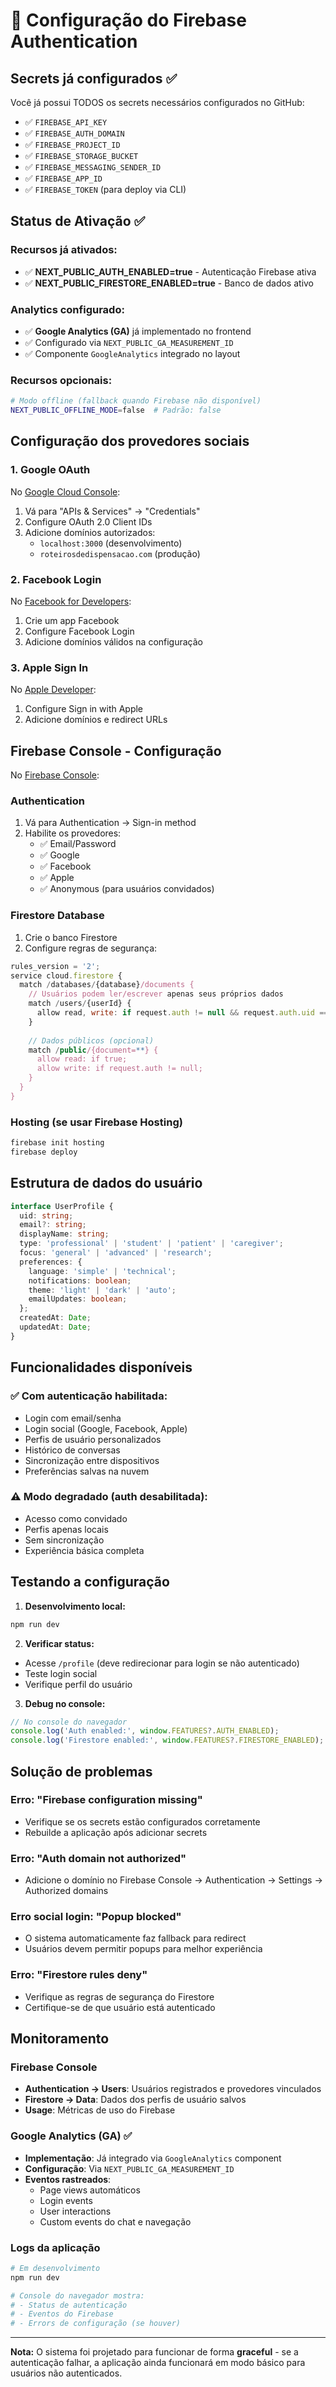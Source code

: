 # 🔐 Configuração do Firebase Authentication

## Secrets já configurados ✅

Você já possui TODOS os secrets necessários configurados no GitHub:
- ✅ `FIREBASE_API_KEY`
- ✅ `FIREBASE_AUTH_DOMAIN` 
- ✅ `FIREBASE_PROJECT_ID`
- ✅ `FIREBASE_STORAGE_BUCKET`
- ✅ `FIREBASE_MESSAGING_SENDER_ID`
- ✅ `FIREBASE_APP_ID`
- ✅ `FIREBASE_TOKEN` (para deploy via CLI)

## Status de Ativação ✅

### Recursos já ativados:
- ✅ **NEXT_PUBLIC_AUTH_ENABLED=true** - Autenticação Firebase ativa
- ✅ **NEXT_PUBLIC_FIRESTORE_ENABLED=true** - Banco de dados ativo

### Analytics configurado:
- ✅ **Google Analytics (GA)** já implementado no frontend
- ✅ Configurado via `NEXT_PUBLIC_GA_MEASUREMENT_ID`
- ✅ Componente `GoogleAnalytics` integrado no layout

### Recursos opcionais:
```bash
# Modo offline (fallback quando Firebase não disponível)
NEXT_PUBLIC_OFFLINE_MODE=false  # Padrão: false
```

## Configuração dos provedores sociais

### 1. Google OAuth
No [Google Cloud Console](https://console.cloud.google.com/):
1. Vá para "APIs & Services" → "Credentials"
2. Configure OAuth 2.0 Client IDs
3. Adicione domínios autorizados:
   - `localhost:3000` (desenvolvimento)
   - `roteirosdedispensacao.com` (produção)

### 2. Facebook Login
No [Facebook for Developers](https://developers.facebook.com/):
1. Crie um app Facebook
2. Configure Facebook Login
3. Adicione domínios válidos na configuração

### 3. Apple Sign In
No [Apple Developer](https://developer.apple.com/):
1. Configure Sign in with Apple
2. Adicione domínios e redirect URLs

## Firebase Console - Configuração

No [Firebase Console](https://console.firebase.google.com/):

### Authentication
1. Vá para Authentication → Sign-in method
2. Habilite os provedores:
   - ✅ Email/Password
   - ✅ Google
   - ✅ Facebook  
   - ✅ Apple
   - ✅ Anonymous (para usuários convidados)

### Firestore Database
1. Crie o banco Firestore
2. Configure regras de segurança:

```javascript
rules_version = '2';
service cloud.firestore {
  match /databases/{database}/documents {
    // Usuários podem ler/escrever apenas seus próprios dados
    match /users/{userId} {
      allow read, write: if request.auth != null && request.auth.uid == userId;
    }
    
    // Dados públicos (opcional)
    match /public/{document=**} {
      allow read: if true;
      allow write: if request.auth != null;
    }
  }
}
```

### Hosting (se usar Firebase Hosting)
```bash
firebase init hosting
firebase deploy
```

## Estrutura de dados do usuário

```typescript
interface UserProfile {
  uid: string;
  email?: string;
  displayName: string;
  type: 'professional' | 'student' | 'patient' | 'caregiver';
  focus: 'general' | 'advanced' | 'research';
  preferences: {
    language: 'simple' | 'technical';
    notifications: boolean;
    theme: 'light' | 'dark' | 'auto';
    emailUpdates: boolean;
  };
  createdAt: Date;
  updatedAt: Date;
}
```

## Funcionalidades disponíveis

### ✅ **Com autenticação habilitada:**
- Login com email/senha
- Login social (Google, Facebook, Apple)
- Perfis de usuário personalizados
- Histórico de conversas
- Sincronização entre dispositivos
- Preferências salvas na nuvem

### ⚠️ **Modo degradado (auth desabilitada):**
- Acesso como convidado
- Perfis apenas locais
- Sem sincronização
- Experiência básica completa

## Testando a configuração

1. **Desenvolvimento local:**
```bash
npm run dev
```

2. **Verificar status:**
- Acesse `/profile` (deve redirecionar para login se não autenticado)
- Teste login social
- Verifique perfil do usuário

3. **Debug no console:**
```javascript
// No console do navegador
console.log('Auth enabled:', window.FEATURES?.AUTH_ENABLED);
console.log('Firestore enabled:', window.FEATURES?.FIRESTORE_ENABLED);
```

## Solução de problemas

### Erro: "Firebase configuration missing"
- Verifique se os secrets estão configurados corretamente
- Rebuilde a aplicação após adicionar secrets

### Erro: "Auth domain not authorized"
- Adicione o domínio no Firebase Console → Authentication → Settings → Authorized domains

### Erro social login: "Popup blocked"
- O sistema automaticamente faz fallback para redirect
- Usuários devem permitir popups para melhor experiência

### Erro: "Firestore rules deny"
- Verifique as regras de segurança do Firestore
- Certifique-se de que usuário está autenticado

## Monitoramento

### Firebase Console
- **Authentication → Users**: Usuários registrados e provedores vinculados
- **Firestore → Data**: Dados dos perfis de usuário salvos
- **Usage**: Métricas de uso do Firebase

### Google Analytics (GA) ✅
- **Implementação**: Já integrado via `GoogleAnalytics` component
- **Configuração**: Via `NEXT_PUBLIC_GA_MEASUREMENT_ID`
- **Eventos rastreados**: 
  - Page views automáticos
  - Login events
  - User interactions
  - Custom events do chat e navegação

### Logs da aplicação
```bash
# Em desenvolvimento
npm run dev

# Console do navegador mostra:
# - Status de autenticação
# - Eventos do Firebase
# - Errors de configuração (se houver)
```

---

**Nota:** O sistema foi projetado para funcionar de forma **graceful** - se a autenticação falhar, a aplicação ainda funcionará em modo básico para usuários não autenticados.
